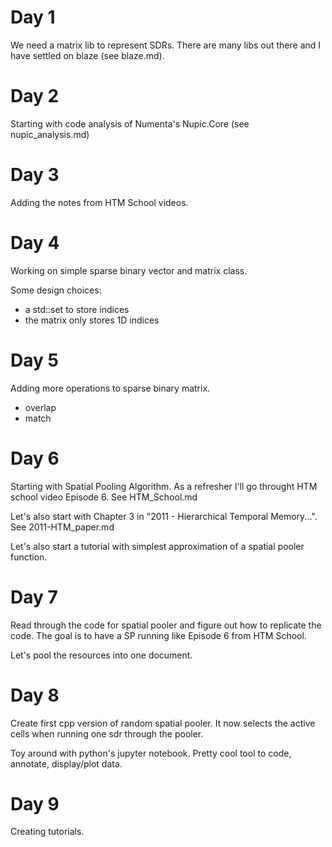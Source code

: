 

# Day 1

We need a matrix lib to represent SDRs. There are many libs out there and I have settled on blaze (see blaze.md).

# Day 2

Starting with code analysis of Numenta's Nupic.Core (see nupic_analysis.md)

# Day 3

Adding the notes from HTM School videos.

# Day 4

Working on simple sparse binary vector and matrix class.

Some design choices:

* a std::set to store indices
* the matrix only stores 1D indices

# Day 5

Adding more operations to sparse binary matrix.

* overlap
* match

# Day 6

Starting with Spatial Pooling Algorithm. As a refresher I'll go throught HTM school video Episode 6. See HTM_School.md

Let's also start with Chapter 3 in "2011 - Hierarchical Temporal Memory...". See 2011-HTM_paper.md

Let's also start a tutorial with simplest approximation of a spatial pooler function.

# Day 7

Read through the code for spatial pooler and figure out how to replicate the code. The goal is to have a SP running like
Episode 6 from HTM School.

Let's pool the resources into one document.

# Day 8

Create first cpp version of random spatial pooler. It now selects the active cells when running one sdr through the pooler.

Toy around with python's jupyter notebook. Pretty cool tool to code, annotate, display/plot data.

# Day 9

Creating tutorials.